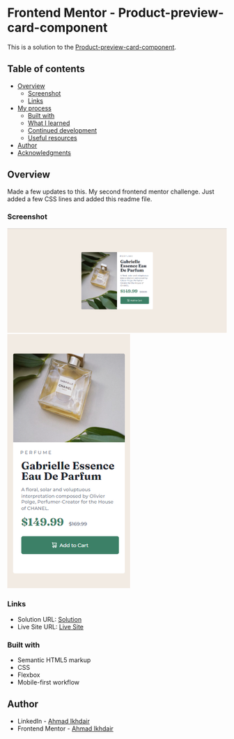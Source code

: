 # Frontend Mentor - Product-preview-card-component

This is a solution to the [Product-preview-card-component](https://www.frontendmentor.io/challenges/product-preview-card-component-GO7UmttRfa).

## Table of contents

- [Overview](#overview)
  - [Screenshot](#screenshot)
  - [Links](#links)
- [My process](#my-process)
  - [Built with](#built-with)
  - [What I learned](#what-i-learned)
  - [Continued development](#continued-development)
  - [Useful resources](#useful-resources)
- [Author](#author)
- [Acknowledgments](#acknowledgments)

## Overview

Made a few updates to this. My second frontend mentor challenge. Just added a few CSS lines and added this readme file.

### Screenshot

![](./screenshots/desktopsolution.png)
![](./screenshots/mobilesolution.png)

### Links

- Solution URL: [Solution](https://www.frontendmentor.io/solutions/productpreviewcardcomponent-hE82C0TwST)
- Live Site URL: [Live Site](https://ahmadikhdair.github.io/Product-preview-card-component/)

### Built with

- Semantic HTML5 markup
- CSS
- Flexbox
- Mobile-first workflow

## Author

- LinkedIn -  [Ahmad Ikhdair](https://www.linkedin.com/in/ahmad-ikhdair/)
- Frontend Mentor -  [Ahmad Ikhdair](https://www.frontendmentor.io/profile/AhmadIkhdair)

